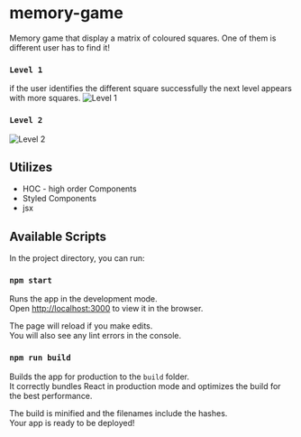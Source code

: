 # memory-game
Memory game that display a matrix of coloured squares. One of them is different user has to find it!

### `Level 1`
if the user identifies the different square successfully the next level appears with more squares.
![Level 1](https://i.ibb.co/F3LBn0b/Level-1.png)

### `Level 2`
![Level 2](https://i.ibb.co/72CJgrQ/Level-2.png)

## Utilizes

- HOC - high order Components
- Styled Components
- jsx

## Available Scripts

In the project directory, you can run:

### `npm start`

Runs the app in the development mode.\
Open [http://localhost:3000](http://localhost:3000) to view it in the browser.

The page will reload if you make edits.\
You will also see any lint errors in the console.

### `npm run build`

Builds the app for production to the `build` folder.\
It correctly bundles React in production mode and optimizes the build for the best performance.

The build is minified and the filenames include the hashes.\
Your app is ready to be deployed!
